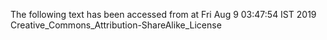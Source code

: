 The following text has been accessed from at Fri Aug 9 03:47:54 IST 2019
Creative_Commons_Attribution-ShareAlike_License
